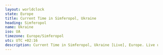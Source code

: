 ```yaml
---
layout: worldclock
state: Europe
title: Current Time in Simferopol, Ukraine
heading: Simferopol
name: Ukraine
iso: UA
timezone: Europe/Simferopol
utc: UTC +02:16
description: Current Time in Simferopol, Ukraine [Live], Europe. Live update now time in Simferopol, timezone Europe/Simferopol, UTC +02:16, Country ISO code & Current Local Time.
---
```


